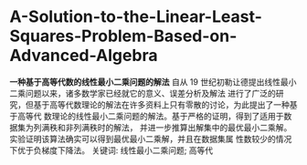 # A-Solution-to-the-Linear-Least-Squares-Problem-Based-on-Advanced-Algebra
**一种基于高等代数的线性最小二乘问题的解法**
    自从 19 世纪初勒让德提出线性最小二乘问题以来，诸多数学家已经就它的意义、误差分析及解法
进行了广泛的研究，但基于高等代数理论的解法在许多资料上只有零散的讨论，为此提出了一种基于高等代
数理论的线性最小二乘问题的解法。基于严格的证明，得到了适用于数据集为列满秩和非列满秩时的解法，
并进一步推算出解集中的最优最小二乘解。实验证明该算法确实可以得到最优最小二乘解，并且在数据集属
性数较少的情况下优于负梯度下降法。
关键词: 线性最小二乘问题; 高等代
